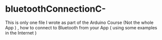 # bluetoothConnectionC-
This is only one file I wrote as part of the Arduino Course (Not the whole App ) , how to connect to Bluetooth  from your App ( using some examples in the Internet )
